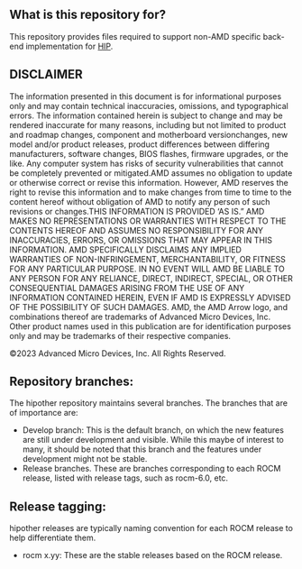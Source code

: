 ## What is this repository for? ###

This repository provides files required to support non-AMD specific back-end implementation for [HIP](https://github.com/ROCm/HIP).

## DISCLAIMER

The information presented in this document is for informational purposes only and may contain technical inaccuracies, omissions, and typographical errors. The information contained herein is subject to change and may be rendered inaccurate for many reasons, including but not limited to product and roadmap changes, component and motherboard versionchanges, new model and/or product releases, product differences between differing manufacturers, software changes, BIOS flashes, firmware upgrades, or the like. Any computer system has risks of security vulnerabilities that cannot be completely prevented or mitigated.AMD assumes no obligation to update or otherwise correct or revise this information. However, AMD reserves the right to revise this information and to make changes from time to time to the content hereof without obligation of AMD to notify any person of such revisions or changes.THIS INFORMATION IS PROVIDED ‘AS IS.” AMD MAKES NO REPRESENTATIONS OR WARRANTIES WITH RESPECT TO THE CONTENTS HEREOF AND ASSUMES NO RESPONSIBILITY FOR ANY INACCURACIES, ERRORS, OR OMISSIONS THAT MAY APPEAR IN THIS INFORMATION. AMD SPECIFICALLY DISCLAIMS ANY IMPLIED WARRANTIES OF NON-INFRINGEMENT, MERCHANTABILITY, OR FITNESS FOR ANY PARTICULAR PURPOSE. IN NO EVENT WILL AMD BE LIABLE TO ANY PERSON FOR ANY RELIANCE, DIRECT, INDIRECT, SPECIAL, OR OTHER CONSEQUENTIAL DAMAGES ARISING FROM THE USE OF ANY INFORMATION CONTAINED HEREIN, EVEN IF AMD IS EXPRESSLY ADVISED OF THE POSSIBILITY OF SUCH DAMAGES. AMD, the AMD Arrow logo, and combinations thereof are trademarks of Advanced Micro Devices, Inc. Other product names used in this publication are for identification purposes only and may be trademarks of their respective companies.

©2023 Advanced Micro Devices, Inc. All Rights Reserved.

## Repository branches:

The hipother repository maintains several branches. The branches that are of importance are:

* Develop branch: This is the default branch, on which the new features are still under development and visible. While this maybe of interest to many, it should be noted that this branch and the features under development might not be stable.
* Release branches. These are branches corresponding to each ROCM release, listed with release tags, such as rocm-6.0, etc.

## Release tagging:

hipother releases are typically naming convention for each ROCM release to help differentiate them.

* rocm x.yy: These are the stable releases based on the ROCM release.

